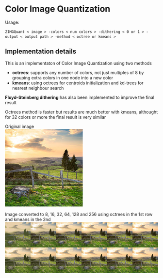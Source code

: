 # Color Image Quantization

Usage: 

```
ZIMGQuant < image > -colors < num colors > -dithering < 0 or 1 > -output < output path > -method < octree or kmeans >
```

## Implementation details
This is an implementaton of Color Image Quantization using two methods
- **octrees**: supports any number of colors, not just multiples of 8 by grouping extra colors in one node into a new color
- **kmeans**: using octrees for centroids initialization and kd-trees for nearest neighbour search

**Floyd–Steinberg dithering** has also been implemented to improve the final result

Octrees method is faster but results are much better with kmeans, althought for 32 colors or more the final result is very similar

Original image  
![](docs/licensed-image.jpg)

Image converted to 8, 16, 32, 64, 128 and 256 using octrees in the 1st row and kmeans in the 2nd  
![](docs/kmeansVSoct.png)
